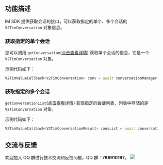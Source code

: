## 功能描述
IM SDK 提供获取会话的接口，可以获取指定的单个、多个会话的 `V2TimConversation` 对象信息。

### 获取指定的单个会话
您可以调用 `getConversation`([点击查看详情](https://comm.qq.com/im/doc/flutter/zh/SDKAPI/Api/V2TIMConversationManager/getConversation.html)) 获取单个会话的信息，它是一个 `V2TimConversation` 对象。

示例代码如下：


```dart
V2TimValueCallback<V2TimConversation> conv = await conversationManager.getConversation(conversationID: "conversationID");
```


### 获取指定的多个会话

`getConversationList`([点击查看详情](https://comm.qq.com/im/doc/flutter/zh/SDKAPI/Api/V2TIMConversationManager/getConversationList.html)) 获取指定的会话列表，列表中存储的是 `V2TimConversation` 对象。

示例代码如下：


```dart
V2TimValueCallback<V2TimConversationResult> convList = await conversationManager.getConversationList(nextSeq: '', count: 10);
```


## 交流与反馈

欢迎加入 QQ 群进行技术交流和反馈问题，QQ 群：**788910197**。
![](https://qcloudimg.tencent-cloud.cn/raw/eacb194c77a76b5361b2ae983ae63260.png)

